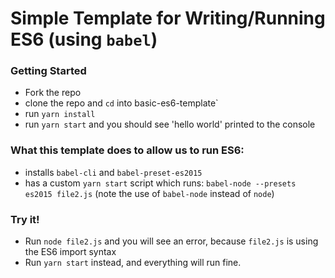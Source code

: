 # Simple Template for Writing/Running ES6 (using `babel`)

### Getting Started
- Fork the repo
- clone the repo and `cd` into basic-es6-template`
- run `yarn install`
- run `yarn start` and you should see 'hello world' printed to the console 

### What this template does to allow us to run ES6:
- installs `babel-cli` and `babel-preset-es2015`
- has a custom `yarn start` script which runs: `babel-node --presets es2015 file2.js` (note the use of `babel-node` instead of `node`)

### Try it!
- Run `node file2.js` and you will see an error, because `file2.js` is using the ES6 import syntax
- Run `yarn start` instead, and everything will run fine.

